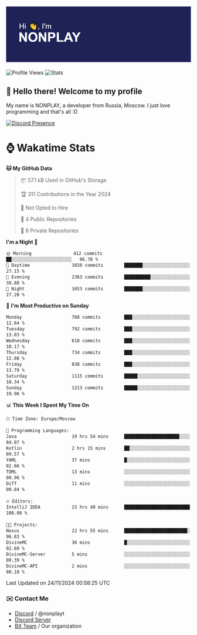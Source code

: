 ![Discord Presence](./header.png)
<br></br>
![Profile Views](https://komarev.com/ghpvc/?username=NONPLAYT&color=blue&style=for-the-badge)
![Stats](https://img.shields.io/badge/0%25-OPTIMIZED-orange?style=for-the-badge)


## :wave: Hello there! Welcome to my profile

My name is NONPLAY, a developer from Russia, Moscow. I just love programming and that's all :D

[![Discord Presence](https://lanyard.cnrad.dev/api/597087584090587177?showDisplayName=true)](https://discord.com/users/597087584090587177) 

# ⌚ Wakatime Stats

<!--START_SECTION:waka-->
**🐱 My GitHub Data** 

> 📦 57.1 kB Used in GitHub's Storage 
 > 
> 🏆 311 Contributions in the Year 2024
 > 
> 🚫 Not Opted to Hire
 > 
> 📜 4 Public Repositories 
 > 
> 🔑 6 Private Repositories 
 > 
**I'm a Night 🦉** 

```text
🌞 Morning                412 commits         ██░░░░░░░░░░░░░░░░░░░░░░░   06.78 % 
🌆 Daytime                1650 commits        ███████░░░░░░░░░░░░░░░░░░   27.15 % 
🌃 Evening                2363 commits        ██████████░░░░░░░░░░░░░░░   38.88 % 
🌙 Night                  1653 commits        ███████░░░░░░░░░░░░░░░░░░   27.20 % 
```
📅 **I'm Most Productive on Sunday** 

```text
Monday                   768 commits         ███░░░░░░░░░░░░░░░░░░░░░░   12.64 % 
Tuesday                  792 commits         ███░░░░░░░░░░░░░░░░░░░░░░   13.03 % 
Wednesday                618 commits         ███░░░░░░░░░░░░░░░░░░░░░░   10.17 % 
Thursday                 734 commits         ███░░░░░░░░░░░░░░░░░░░░░░   12.08 % 
Friday                   838 commits         ███░░░░░░░░░░░░░░░░░░░░░░   13.79 % 
Saturday                 1115 commits        █████░░░░░░░░░░░░░░░░░░░░   18.34 % 
Sunday                   1213 commits        █████░░░░░░░░░░░░░░░░░░░░   19.96 % 
```


📊 **This Week I Spent My Time On** 

```text
🕑︎ Time Zone: Europe/Moscow

💬 Programming Languages: 
Java                     19 hrs 54 mins      █████████████████████░░░░   84.07 % 
Kotlin                   2 hrs 15 mins       ██░░░░░░░░░░░░░░░░░░░░░░░   09.57 % 
YAML                     37 mins             █░░░░░░░░░░░░░░░░░░░░░░░░   02.66 % 
TOML                     13 mins             ░░░░░░░░░░░░░░░░░░░░░░░░░   00.96 % 
Diff                     11 mins             ░░░░░░░░░░░░░░░░░░░░░░░░░   00.84 % 

🔥 Editors: 
IntelliJ IDEA            23 hrs 40 mins      █████████████████████████   100.00 % 

🐱‍💻 Projects: 
Nexus                    22 hrs 55 mins      ████████████████████████░   96.83 % 
DivineMC                 36 mins             █░░░░░░░░░░░░░░░░░░░░░░░░   02.60 % 
DivineMC-Server          5 mins              ░░░░░░░░░░░░░░░░░░░░░░░░░   00.39 % 
DivineMC-API             2 mins              ░░░░░░░░░░░░░░░░░░░░░░░░░   00.18 % 
```


 Last Updated on 24/11/2024 00:58:25 UTC
<!--END_SECTION:waka-->

### ✉️ Contact Me

- [Discord](https://discord.com/users/597087584090587177) / @nonplayt
- [Discord Server](https://discord.gg/p7cxhw7E2M)
- [BX Team](https://github.com/BX-Team) / Our organization
